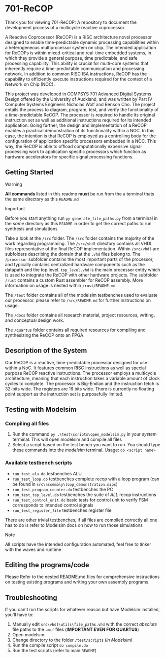 # 701-ReCOP

Thank you for viewing 701-ReCOP: A repository to document the development process of a multicycle reactive coprocessor.

A Reactive Coprocessor (ReCOP) is a RISC architecture novel processor designed to enable time-predictable dynamic processing capabilities within a heterogeneous multiprocessor system on chip. The intended application for ReCOPs is within mixed-critical and real-time embedded systems, in which they provide a general purpose, time predictable, and safe processing capability. This ability is crucial for multi-core systems that inherently require a time-predictable communication and processing network. In addition to common RISC ISA instructions, ReCOP has the capability to efficiently execute instructions required for the context of a Network on Chip (NOC).

This project was developed in COMPSYS 701 Advanced Digital Systems Design offered by the University of Auckland, and was written by Part IV Computer Systems Engineers Nicholas Wolf and Benson Cho. The project entails the process to diagram, program, test, and verify the functionality of a time-predictable ReCOP. The processor is required to handle its original instruction set as well as additional instructions required for its intended application. Going further, the design and implementation of a ReCOP enables a practical demonstration of its functionality within a NOC. In this case, the intention is that ReCOP is employed as a controlling body for the configuration of application specific processors embedded in a NOC. This way, the ReCOP is able to offload computationally expensive signal processing work to application specific processors which function as hardware accelerators for specific signal processing functions.

## Getting Started

> [!WARNING]
> **All commands** listed in this readme **must** be run from the a terminal thats the same directory as this `README.md`

> [!IMPORTANT]
> Before you start anything run `py generate_file_paths.py` from a terminal in the _same_ directory as this `README` in order to get the correct paths to run synthesis and simulations

Take a look at the `/src` folder. The `/src` folder contains the majority of the work regarding programming. The `/src/vhdl` directory contains all VHDL files representative of the final ReCOP implementation. Within `/src/vhdl` are subfolders describing the domain that the `.vhd` files belong to. The `/processor` subfolder contains the most important parts of the processor, and typically contains centralized hardware components such as the datapath and the top level. `top_level.vhd` is the main processor entity which is used to integrate the ReCOP with other hardware projects. The subfolder `/rust` contains a custom Rust assembler for ReCOP assembly. More information on usage is nested within `/rust/README.md`.

The `/test` folder contains all of the modelsim testbenches used to evaluate our processor. please refer to `/src/README.md` for further instructions on usage.

The `/docs` folder contains all research material, project resources, writing, and conceptual design work.

The `/quartus` folder contains all required resources for compiling and synthesizing the ReCOP onto an FPGA.

## Description of the System

Our ReCOP is a reactive, time-predictable processor designed for use within a NoC. It features common RISC instructions as well as special purpose ReCOP reactive instructions. The processor employs a multicycle architecture, meaning that each instruction takes a variable amount of clock cycles to complete. The processor is Big-Endian and the instruction fetch is 32-bits wide. The registers are 16 bits wide. There is currently no floating point support as the instruction set is purposefully limited.

## Testing with Modelsim

### Compiling all files

1. Run the command `py .\test\scripts\open_modelsim.py` in your _system_ terminal. This will open modelsim and compile all files
2. Select a script based on the test bench you want to run. You should type these commands into the _modelsim_ terminal. Usage: `do <script name>`

### Available testbench scripts

- `run_test_alu.do` testbenches ALU
- `run_test_loop.do` testbenches complete recop with a loop program (can be found in `src\assembly\loop_demonstration.mips`)
- `run_test_program_counter.do` testbenches the PC
- `run_test_top_level.do` testbenches the suite of _ALL_ recop instructions
- `run_test_control_unit.do` basic tests for control unit to verify FSM corresponds to intended control signals
- `run_test_register_file` testbenches register file

There are other trivial testbenches, if all files are compiled correctly all one has to do is refer to Modelsim docs on how to run those simulations

> [!NOTE]
> All scripts have the intended configuration automated, feel free to tinker with the waves and runtime

## Editing the programs/code

Please Refer to the nested README.md files for comprehensive instructions on testing existing programs and writing your own assembly programs.

## Troubleshooting

If you can't run the scripts for whatever reason but have Modelsim installed, you'll have to:

1. Manually edit `src\vhdl\utils\file_paths.vhd` with the correct _absolute_ file paths to the `.mif` files (**IMPORTANT EVEN FOR QUARTUS**)
2. Open modelsim
3. Change directory to the folder `/test/scripts` (_in Modelsim_)
4. Run the compile script `do compile.do`
5. Run the test scripts (refer to main `README`)
